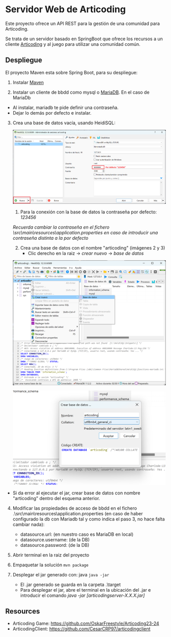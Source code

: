 
# Servidor Web de Articoding

Este proyecto ofrece un API REST para la gestión de una comunidad para Articoding.

Se trata de un servidor basado en SpringBoot que ofrece los recursos a un cliente [Articoding](https://github.com/henarmd/articodingclient) y al juego para utilizar una comunidad común.


## Despliegue ##

El proyecto Maven esta sobre Spring Boot, para su despliegue:

1. Instalar [Maven](https://maven.apache.org/download.cgi)


2. Instalar un cliente de bbdd como mysql o [MariaDB](https://mariadb.org/download/). En el caso de MariaDb
- Al instalar, mariadb te pide definir una contraseña.
- Dejar lo demás por defecto e instalar.



3. Crea una base de datos vacía, usando HeidiSQL:
    
    <p align="center">
    <img src="https://github.com/CesarCRP97/articodingserver/blob/master/imagesReadme/Imagen1Heidi.png">

    1. Para la conexión con la base de datos la contraseña por defecto: *123456*

    *Recuerda cambiar la contraseña en el fichero \src\main\resources\application.properties  en caso de introducir una contraseña distinta a la por defecto*
    
    2. Crea una base de datos con el nombre "articoding" (imágenes 2 y 3)
        - Clic derecho en la raiz -> *crear nuevo*  -> *base de datos*

    <p align="center">
    <img src="https://github.com/CesarCRP97/articodingserver/blob/master/imagesReadme/Imagen2Heidi.png">
    </p>
    <p align="center">
    <img src="https://github.com/CesarCRP97/articodingserver/blob/master/imagesReadme/Imagen3Heidi.png">
  
  
- Si da error al ejecutar el jar, crear base de datos con nombre "articoding" dentro del esquema anterior.



4. Modificar las propiedades de acceso de bbdd en el fichero .\src\main\resources\application.properties (en caso de haber configurado la db con Mariadb tal y como indica el paso 3, no hace falta cambiar nada):
    - datasource.url: (en nuestro caso es MariaDB en local)
    - datasource.username: (de la DB)
    - datasource.password: (de la DB)

5. Abrir terminal en la raiz del proyecto

6. Empaquetar la solución ```mvn package```

7. Desplegar el jar generado con: java ```java -jar ```
    - El .jar generado se guarda en la carpeta .\target
    - Para desplegar el jar, abre el terminal en la ubicación del .jar e introducir el comando *java -jar [articodingserver-X.X.X.jar]*


## Resources

- Articoding Game:  <https://github.com/OskarFreestyle/Articoding23-24>
- ArticodingClient: <https://github.com/CesarCRP97/articodingclient>

